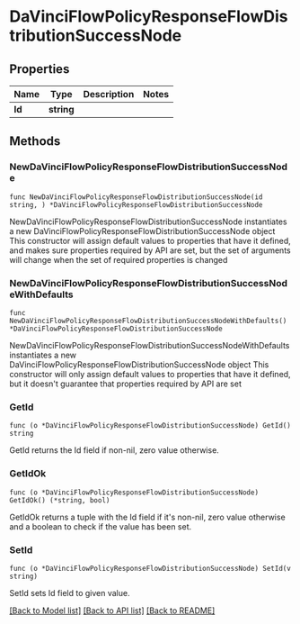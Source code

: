 # DaVinciFlowPolicyResponseFlowDistributionSuccessNode

## Properties

Name | Type | Description | Notes
------------ | ------------- | ------------- | -------------
**Id** | **string** |  | 

## Methods

### NewDaVinciFlowPolicyResponseFlowDistributionSuccessNode

`func NewDaVinciFlowPolicyResponseFlowDistributionSuccessNode(id string, ) *DaVinciFlowPolicyResponseFlowDistributionSuccessNode`

NewDaVinciFlowPolicyResponseFlowDistributionSuccessNode instantiates a new DaVinciFlowPolicyResponseFlowDistributionSuccessNode object
This constructor will assign default values to properties that have it defined,
and makes sure properties required by API are set, but the set of arguments
will change when the set of required properties is changed

### NewDaVinciFlowPolicyResponseFlowDistributionSuccessNodeWithDefaults

`func NewDaVinciFlowPolicyResponseFlowDistributionSuccessNodeWithDefaults() *DaVinciFlowPolicyResponseFlowDistributionSuccessNode`

NewDaVinciFlowPolicyResponseFlowDistributionSuccessNodeWithDefaults instantiates a new DaVinciFlowPolicyResponseFlowDistributionSuccessNode object
This constructor will only assign default values to properties that have it defined,
but it doesn't guarantee that properties required by API are set

### GetId

`func (o *DaVinciFlowPolicyResponseFlowDistributionSuccessNode) GetId() string`

GetId returns the Id field if non-nil, zero value otherwise.

### GetIdOk

`func (o *DaVinciFlowPolicyResponseFlowDistributionSuccessNode) GetIdOk() (*string, bool)`

GetIdOk returns a tuple with the Id field if it's non-nil, zero value otherwise
and a boolean to check if the value has been set.

### SetId

`func (o *DaVinciFlowPolicyResponseFlowDistributionSuccessNode) SetId(v string)`

SetId sets Id field to given value.



[[Back to Model list]](../README.md#documentation-for-models) [[Back to API list]](../README.md#documentation-for-api-endpoints) [[Back to README]](../README.md)


